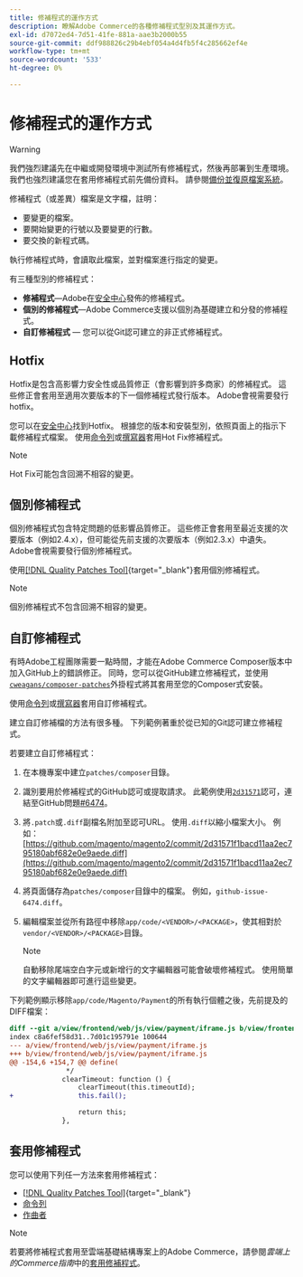```yaml
---
title: 修補程式的運作方式
description: 瞭解Adobe Commerce的各種修補程式型別及其運作方式。
exl-id: d7072ed4-7d51-41fe-881a-aae3b2000b55
source-git-commit: ddf988826c29b4ebf054a4d4fb5f4c285662ef4e
workflow-type: tm+mt
source-wordcount: '533'
ht-degree: 0%

---
```


# 修補程式的運作方式

>[!WARNING]
>
>我們強烈建議先在中繼或開發環境中測試所有修補程式，然後再部署到生產環境。 我們也強烈建議您在套用修補程式前先備份資料。 請參閱[備份並復原檔案系統](../../installation/tutorials/backup.md)。

修補程式（或差異）檔案是文字檔，註明：

- 要變更的檔案。
- 要開始變更的行號以及要變更的行數。
- 要交換的新程式碼。

執行修補程式時，會讀取此檔案，並對檔案進行指定的變更。

有三種型別的修補程式：

- **修補程式**—Adobe在[安全中心](https://magento.com/security/patches)發佈的修補程式。
- **個別的修補程式**—Adobe Commerce支援以個別為基礎建立和分發的修補程式。
- **自訂修補程式** — 您可以從Git認可建立的非正式修補程式。

## Hotfix

Hotfix是包含高影響力安全性或品質修正（會影響到許多商家）的修補程式。 這些修正會套用至適用次要版本的下一個修補程式發行版本。 Adobe會視需要發行hotfix。

您可以在[安全中心](https://magento.com/security/patches)找到Hotfix。 根據您的版本和安裝型別，依照頁面上的指示下載修補程式檔案。 使用[命令列](../patches/apply.md#)或[撰寫器](../patches/apply.md)套用Hot Fix修補程式。

>[!NOTE]
>
>Hot Fix可能包含回溯不相容的變更。

## 個別修補程式

個別修補程式包含特定問題的低影響品質修正。 這些修正會套用至最近支援的次要版本（例如2.4.x），但可能從先前支援的次要版本（例如2.3.x）中遺失。 Adobe會視需要發行個別修補程式。

使用[[!DNL Quality Patches Tool]](https://experienceleague.adobe.com/tools/commerce-quality-patches/index.html){target="_blank"}套用個別修補程式。

>[!NOTE]
>
>個別修補程式不包含回溯不相容的變更。

## 自訂修補程式

有時Adobe工程團隊需要一點時間，才能在Adobe Commerce Composer版本中加入GitHub上的錯誤修正。 同時，您可以從GitHub建立修補程式，並使用[`cweagans/composer-patches`](https://github.com/cweagans/composer-patches/)外掛程式將其套用至您的Composer式安裝。

使用[命令列](apply.md#command-line)或[撰寫器](apply.md#composer)套用自訂修補程式。

建立自訂修補檔的方法有很多種。 下列範例著重於從已知的Git認可建立修補程式。

若要建立自訂修補程式：

1. 在本機專案中建立`patches/composer`目錄。
1. 識別要用於修補程式的GitHub認可或提取請求。 此範例使用[`2d31571`](https://github.com/magento/magento2/commit/2d31571f1bacd11aa2ec795180abf682e0e9aede)認可，連結至GitHub問題[#6474](https://github.com/magento/magento2/issues/6474)。
1. 將`.patch`或`.diff`副檔名附加至認可URL。 使用`.diff`以縮小檔案大小。 例如： [https://github.com/magento/magento2/commit/2d31571f1bacd11aa2ec795180abf682e0e9aede.diff](https://github.com/magento/magento2/commit/2d31571f1bacd11aa2ec795180abf682e0e9aede.diff)
1. 將頁面儲存為`patches/composer`目錄中的檔案。 例如，`github-issue-6474.diff`。
1. 編輯檔案並從所有路徑中移除`app/code/<VENDOR>/<PACKAGE>`，使其相對於`vendor/<VENDOR>/<PACKAGE>`目錄。

   >[!NOTE]
   >
   >自動移除尾端空白字元或新增行的文字編輯器可能會破壞修補程式。 使用簡單的文字編輯器即可進行這些變更。

下列範例顯示移除`app/code/Magento/Payment`的所有執行個體之後，先前提及的DIFF檔案：

```diff
diff --git a/view/frontend/web/js/view/payment/iframe.js b/view/frontend/web/js/view/payment/iframe.js
index c8a6fef58d31..7d01c195791e 100644
--- a/view/frontend/web/js/view/payment/iframe.js
+++ b/view/frontend/web/js/view/payment/iframe.js
@@ -154,6 +154,7 @@ define(
              */
             clearTimeout: function () {
                 clearTimeout(this.timeoutId);
+                this.fail();

                 return this;
             },
```

## 套用修補程式

您可以使用下列任一方法來套用修補程式：

- [[!DNL Quality Patches Tool]](https://experienceleague.adobe.com/tools/commerce-quality-patches/index.html){target="_blank"}
- [命令列](/help/upgrade/patches/apply.md#command-line)
- [作曲者](/help/upgrade/patches/apply.md#composer)

>[!NOTE]
>
>若要將修補程式套用至雲端基礎結構專案上的Adobe Commerce，請參閱&#x200B;_雲端上的Commerce指南_&#x200B;中的[套用修補程式](https://experienceleague.adobe.com/docs/commerce-cloud-service/user-guide/develop/upgrade/apply-patches.html)。
